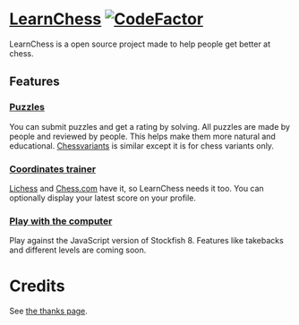 # [LearnChess](https://learnchess.tk) [![CodeFactor](https://www.codefactor.io/repository/github/seanysean/learnchess/badge)](https://www.codefactor.io/repository/github/seanysean/learnchess)

LearnChess is a open source project made to help people get better at chess.

## Features

### [Puzzles](https://learnchess.tk/puzzles)

You can submit puzzles and get a rating by solving. All puzzles are made by people and reviewed by people. This helps make them more natural and educational. [Chessvariants](https://chessvariants.training) is similar except it is for chess variants only.

### [Coordinates trainer](https://learnchess.tk/coordinates)

[Lichess](https://lichess.org/training/coordinate) and [Chess.com](https://www.chess.com/vision) have it, so LearnChess needs it too. You can optionally display your latest score on your profile.

### [Play with the computer](https://learnchess.tk/computer)

Play against the JavaScript version of Stockfish 8. Features like takebacks and different levels are coming soon.

# Credits

See [the thanks page](https://learnchess.tk/thanks).
